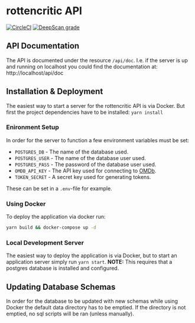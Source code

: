 # rottencritic API

[![CircleCI](https://circleci.com/gh/Rottencritics/rottencritic-api/tree/master.svg?style=svg)](https://circleci.com/gh/Rottencritics/rottencritic-api/tree/master)
[![DeepScan grade](https://deepscan.io/api/teams/6338/projects/8295/branches/96187/badge/grade.svg)](https://deepscan.io/dashboard#view=project&tid=6338&pid=8295&bid=96187)

## API Documentation

The API is documented under the resource `/api/doc`.
I.e. if the server is up and running on localhost you could find the
documentation at: http://localhost/api/doc

## Installation & Deployment

The easiest way to start a server for the rottencritic API is via Docker.
But first the project dependencies have to be installed: `yarn install`

### Enironment Setup

In order for the server to function a few environment variables must be set:

- `POSTGRES_DB` - The name of the database used.
- `POSTGRES_USER` - The name of the database user used.
- `POSTGRES_PASS` - The password of the database user used.
- `OMDB_API_KEY` - The API key used for connecting to [OMDb](http://www.omdbapi.com/).
- `TOKEN_SECRET` - A secret key used for generating tokens.

These can be set in a `.env`-file for example.

### Using Docker

To deploy the application via docker run:

```bash
yarn build && docker-compose up -d
```

### Local Development Server

The easiest way to deploy the application is via Docker,
but to start an application server simply run `yarn start`.
**NOTE:** This requires that a postgres database is installed and configured.

## Updating Database Schemas

In order for the database to be updated with new schemas while using Docker
the default data directory has to be emptied.
If the directory is not emptied, no sql scripts will be ran (unless manually).
